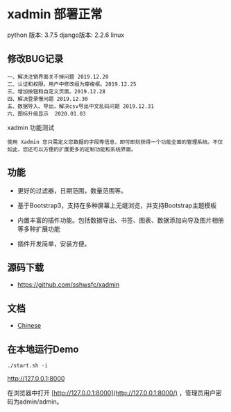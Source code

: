# xadmin  部署正常  
python 版本: 3.7.5  django版本: 2.2.6  linux

## 修改BUG记录
```
一、解决注销界面关不掉问题 2019.12.20
二、认证和权限。用户中修改组为穿梭框。2019.12.25
三、增加按钮和自定义页面。2019.12.28
四、解决登录慢问题 2019.12.30
五、数据导入、导出，解决csv导出中文乱码问题 2019.12.31
六、图标升级显示  2020.01.03

```
xadmin 功能测试

```
使用 Xadmin 您只需定义您数据的字段等信息，即可即刻获得一个功能全面的管理系统。不仅如此，您还可以方便的扩展更多的定制功能和系统界面。
```

## 功能

- 更好的过滤器，日期范围，数量范围等。

- 基于Bootstrap3，支持在多种屏幕上无缝浏览，并支持Bootstrap主题模板

- 内置丰富的插件功能。包括数据导出、书签、图表、数据添加向导及图片相册等多种扩展功能

- 插件开发简单，安装方便。

## 源码下载
- https://github.com/sshwsfc/xadmin
  
## 文档
- [Chinese](https://xadmin.readthedocs.org/en/latest/index.html)


## 在本地运行Demo

```
./start.sh -i
```

http://127.0.0.1:8000

在浏览器中打开 [http://127.0.0.1:8000](http://127.0.0.1:8000/) ，管理员用户密码为admin/admin。
